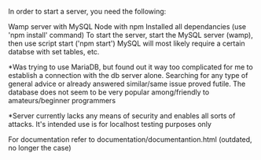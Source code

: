 In order to start a server, you need the following:

Wamp server with MySQL
Node with npm
Installed all dependancies (use 'npm install' command)
To start the server, start the MySQL server (wamp), then use script start ('npm start')
MySQL will most likely require a certain databse with set tables, etc.



*Was trying to use MariaDB, but found out it way too complicated for me to establish a connection with the db server alone. Searching for any type of general advice or already answered similar/same issue proved futile. The database does not seem to be very popular among/friendly to amateurs/beginner programmers


*Server currently lacks any means of security and enables all sorts of attacks. It's intended use is for localhost testing purposes only

For documentation refer to documentation/documentantion.html (outdated, no longer the case)
